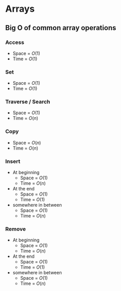 # Arrays
## Big O of common array operations 
### Access
- Space = $O(1)$
- Time = $O(1)$

### Set 
- Space = $O(1)$
- Time = $O(1)$


### Traverse / Search 
- Space = $O(1)$
- Time = $O(n)$

### Copy  
- Space = $O(n)$
- Time = $O(n)$

### Insert
- At beginning 
  - Space = $O(1)$ 
  - Time = $O(n)$
- At the end 
  - Space = $O(1)$
  - Time = $O(1)$
- somewhere in between 
  - Space = $O(1)$
  - Time = $O(n)$
  
### Remove 
- At beginning 
  - Space = $O(1)$ 
  - Time = $O(n)$
- At the end 
  - Space = $O(1)$
  - Time = $O(1)$
- somewhere in between 
  - Space = $O(1)$
  - Time = $O(n)$